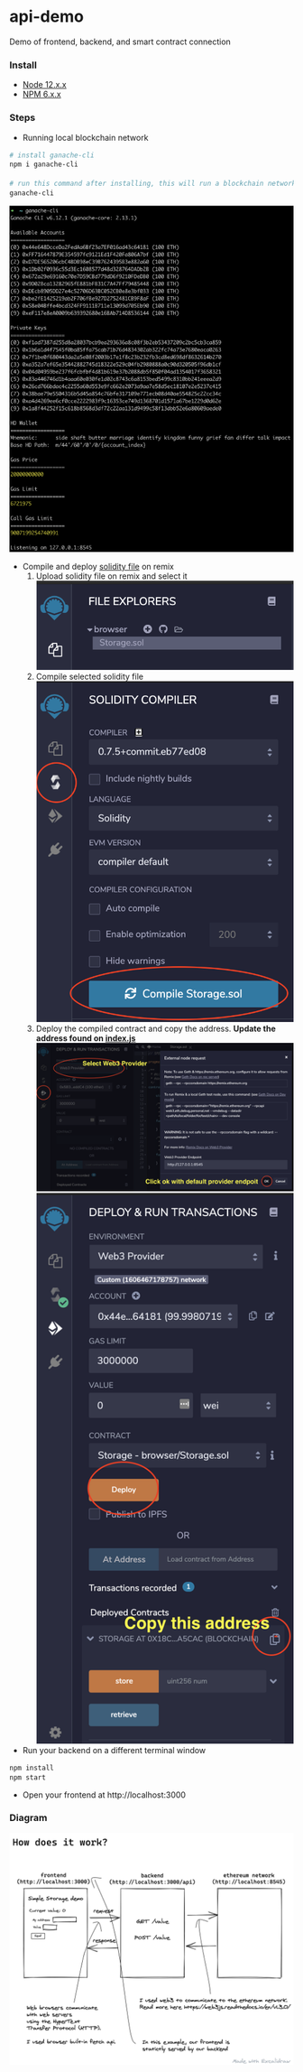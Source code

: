 # api-demo
Demo of frontend, backend, and smart contract connection

### Install

- [Node 12.x.x](https://nodejs.org)
- [NPM 6.x.x](https://nodejs.org)

### Steps

- Running local blockchain network
```bash
# install ganache-cli
npm i ganache-cli

# run this command after installing, this will run a blockchain network on localhost:8545 and create 10 accounts
ganache-cli
```
![Screenshot](screenshots/ganache-cli.png)
- Compile and deploy [solidity file](contracts/Storage.sol) on remix
  1. Upload solidity file on remix and select it
  ![Screenshot](screenshots/deploy-contract-1.png)
  2. Compile selected solidity file
  ![Screenshot](screenshots/deploy-contract-2.png)
  3. Deploy the compiled contract and copy the address. <b>Update the address found on [index.js](index.js#11)</b>
  ![Screenshot](screenshots/deploy-contract-3.png)
  ![Screenshot](screenshots/deploy-contract-4.png)
- Run your backend on a different terminal window
```bash
npm install
npm start
```
- Open your frontend at http://localhost:3000


### Diagram
![Screenshot](screenshots/diagram.png)
